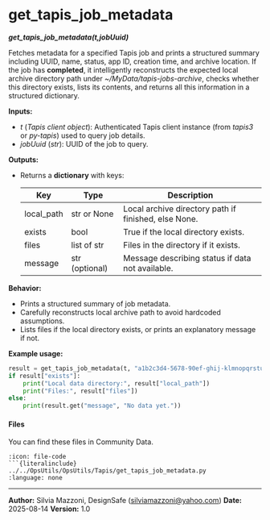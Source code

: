 # get_tapis_job_metadata
***get_tapis_job_metadata(t,jobUuid)***


Fetches metadata for a specified Tapis job and prints a structured summary including UUID, name, status, app ID, creation time, and archive location.
If the job has **completed**, it intelligently reconstructs the expected local archive directory path under *~/MyData/tapis-jobs-archive*, checks whether this directory exists, lists its contents, and returns all this information in a structured dictionary.

**Inputs:**

* *t* (*Tapis client object*):
  Authenticated Tapis client instance (from *tapis3* or *py-tapis*) used to query job details.
* *jobUuid* (*str*):
  UUID of the job to query.

**Outputs:**

* Returns a **dictionary** with keys:

  | Key         | Type           | Description                                          |
  | ----------- | -------------- | ---------------------------------------------------- |
  | local\_path | str or None    | Local archive directory path if finished, else None. |
  | exists      | bool           | True if the local directory exists.                  |
  | files       | list of str    | Files in the directory if it exists.                 |
  | message     | str (optional) | Message describing status if data not available.     |

**Behavior:**

* Prints a structured summary of job metadata.
* Carefully reconstructs local archive path to avoid hardcoded assumptions.
* Lists files if the local directory exists, or prints an explanatory message if not.

**Example usage:**

```python
result = get_tapis_job_metadata(t, "a1b2c3d4-5678-90ef-ghij-klmnopqrstuv")
if result["exists"]:
    print("Local data directory:", result["local_path"])
    print("Files:", result["files"])
else:
    print(result.get("message", "No data yet."))
```


#### Files
You can find these files in Community Data.

```{dropdown} get_tapis_job_metadata.py
:icon: file-code
```{literalinclude} ../../OpsUtils/OpsUtils/Tapis/get_tapis_job_metadata.py
:language: none
```



---

**Author:** Silvia Mazzoni, DesignSafe (silviamazzoni@yahoo.com)
**Date:** 2025-08-14
**Version:** 1.0